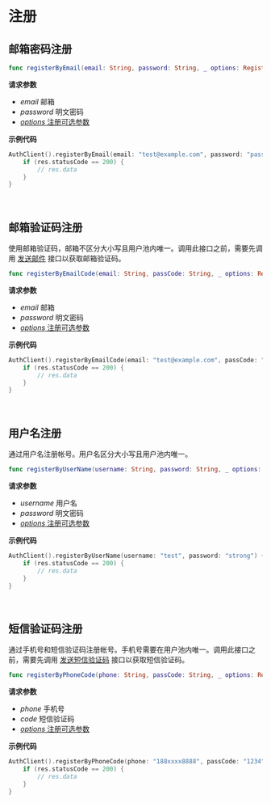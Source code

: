 # 注册

<LastUpdated/>

## 邮箱密码注册

```swift
func registerByEmail(email: String, password: String, _ options: RegisterOptions? = nil, completion: @escaping(Response) -> Void)
```

**请求参数**

* *email* 邮箱
* *password* 明文密码
* [*options* 注册可选参数](./options.md#RegisterOptions)


**示例代码**

```swift
AuthClient().registerByEmail(email: "test@example.com", password: "password") { code, message, userInfo in
    if (res.statusCode == 200) {
        // res.data
    }
}
```

<br>

## 邮箱验证码注册

使用邮箱验证码，邮箱不区分大小写且用户池内唯一。调用此接口之前，需要先调用 [发送邮件](./message.md##-发送邮件) 接口以获取邮箱验证码。

```swift
func registerByEmailCode(email: String, passCode: String, _ options: RegisterOptions? = nil, completion: @escaping(Response) -> Void)
```

**请求参数**

* *email* 邮箱
* *password* 明文密码
* [*options* 注册可选参数](./options.md#RegisterOptions)

**示例代码**

```swift
AuthClient().registerByEmailCode(email: "test@example.com", passCode: "1234") { code, message, userInfo in
    if (res.statusCode == 200) {
        // res.data
    }
}
```

<br>

## 用户名注册

通过用户名注册帐号。用户名区分大小写且用户池内唯一。

```swift
func registerByUserName(username: String, password: String, _ options: RegisterOptions? = nil, completion: @escaping(Response) -> Void)
```

**请求参数**

* *username* 用户名
* *password* 明文密码
* [*options* 注册可选参数](./options.md#RegisterOptions)

**示例代码**

```swift
AuthClient().registerByUserName(username: "test", password: "strong") { code, message, userInfo in
    if (res.statusCode == 200) {
        // res.data
    }
}
```

<br>

## 短信验证码注册

通过手机号和短信验证码注册帐号。手机号需要在用户池内唯一。调用此接口之前，需要先调用 [发送短信验证码](./message.md##-发送短信) 接口以获取短信验证码。

```swift
func registerByPhoneCode(phone: String, passCode: String, _ options: RegisterOptions? = nil, completion: @escaping(Response) -> Void)
```

**请求参数**

* *phone* 手机号
* *code* 短信验证码
* [*options* 注册可选参数](./options.md#RegisterOptions)

**示例代码**

```swift
AuthClient().registerByPhoneCode(phone: "188xxxx8888", passCode: "1234") { code, message, userInfo in
    if (res.statusCode == 200) {
        // res.data
    }
}
```
<br>
